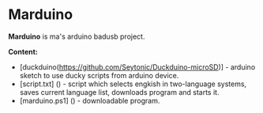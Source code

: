 # Marduino 
**Marduino** is ma's arduino badusb project.

**Сontent:**
* [duckduino(https://github.com/Seytonic/Duckduino-microSD)] - arduino sketch to use ducky scripts from arduino device.
* [script.txt] () - script which selects engkish in two-language systems, saves current language list, downloads program and starts it.
* [marduino.ps1] () - downloadable program.

